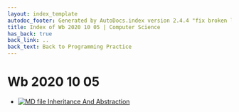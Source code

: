 ```yaml
---
layout: index_template
autodoc_footer: Generated by AutoDocs.index version 2.4.4 "fix broken link for 'C' filetype" ⓒ Starwort, 2020
title: Index of Wb 2020 10 05 | Computer Science
has_back: true
back_link: ..
back_text: Back to Programming Practice
---
```


# **Wb 2020 10 05**

- [![MD file](https://img.icons8.com/windows/512/03dac6/regular-document.png) Inheritance And Abstraction](./inheritance_and_abstraction.html)
